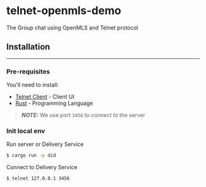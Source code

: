 # telnet-openmls-demo

The Group chat using OpenMLS and Telnet protocol

## Installation

------------

### Pre-requisites

You'll need to install:

- [Telnet Client](https://webhostinggeeks.com/howto/how-to-install-telnet-on-windows-macos-linux/) - Client UI
- [Rust](https://www.rust-lang.org/tools/install) - Programming Language

> **_NOTE:_** We use port `3456` to connect to the server

### Init local env

Run server or Delivery Service

```bash
$ cargo run -p did
```

Connect to Delivery Service

```bash
$ telnet 127.0.0.1 3456
```
